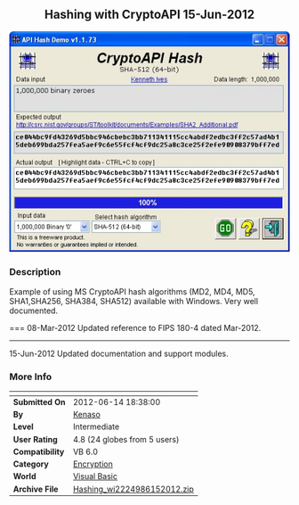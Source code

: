 ﻿<div align="center">

## Hashing with CryptoAPI  15\-Jun\-2012

<img src="PIC201092971718489.jpg">
</div>

### Description

Example of using MS CryptoAPI hash algorithms (MD2, MD4, MD5, SHA1,SHA256, SHA384, SHA512) available with Windows. Very well documented.

=== 08-Mar-2012 Updated reference to FIPS 180-4 dated Mar-2012.

----

15-Jun-2012 Updated documentation and support modules.
 
### More Info
 


<span>             |<span>
---                |---
**Submitted On**   |2012-06-14 18:38:00
**By**             |[Kenaso](https://github.com/Planet-Source-Code/PSCIndex/blob/master/ByAuthor/kenaso.md)
**Level**          |Intermediate
**User Rating**    |4.8 (24 globes from 5 users)
**Compatibility**  |VB 6\.0
**Category**       |[Encryption](https://github.com/Planet-Source-Code/PSCIndex/blob/master/ByCategory/encryption__1-48.md)
**World**          |[Visual Basic](https://github.com/Planet-Source-Code/PSCIndex/blob/master/ByWorld/visual-basic.md)
**Archive File**   |[Hashing\_wi2224986152012\.zip](https://github.com/Planet-Source-Code/kenaso-hashing-with-cryptoapi-15-jun-2012__1-73477/archive/master.zip)








